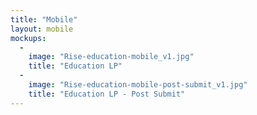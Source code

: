 ```yaml
---
title: "Mobile"
layout: mobile
mockups:
  -
    image: "Rise-education-mobile_v1.jpg"
    title: "Education LP"
  -
    image: "Rise-education-mobile-post-submit_v1.jpg"
    title: "Education LP - Post Submit"
---
```

